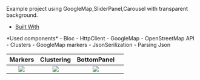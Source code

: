 Example project using GoogleMap,SliderPanel,Carousel with transparent background.
 <ul>
        <li><a href="#built-with">Built With</a></li>
      </ul>
*Used components*
- Bloc
- HttpClient
- GoogleMap
- OpenStreetMap API
- Clusters
- GoogleMap markers
- JsonSerilization
- Parsing Json

|                                                Markers                                                |                                                 Clustering                                                 |                                                          BottomPanel                                        |                                                                                             |
|:-----------------------------------------------------------------------------------------------------------:|:----------------------------------------------------------------------------------------------------------:|:--------------------------------------------------------------------------------------------------------:|:--------------------------------------------------------------------------------
![](https://raw.githubusercontent.com/xaldarof/GoogleMapExample/main/screenshots/1.jpg) | ![](https://raw.githubusercontent.com/xaldarof/GoogleMapExample/main/screenshots/2.jpg) | ![](https://raw.githubusercontent.com/xaldarof/GoogleMapExample/main/screenshots/3.jpg)
